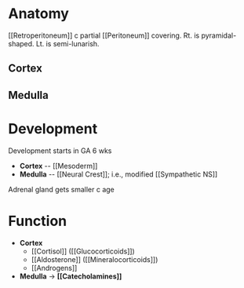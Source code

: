 # Anatomy
[[Retroperitoneum]] c partial [[Peritoneum]] covering. Rt. is pyramidal-shaped. Lt. is semi-lunarish.

## Cortex


## Medulla


# Development
Development starts in GA 6 wks
- **Cortex** -- [[Mesoderm]]
- **Medulla** -- [[Neural Crest]]; i.e., modified [[Sympathetic NS]]

Adrenal gland gets smaller c age

# Function
- **Cortex** 
	- [[Cortisol]] ([[Glucocorticoids]])
	- [[Aldosterone]] ([[Mineralocorticoids]])
	- [[Androgens]]
- **Medulla** → **[[Catecholamines]]**

